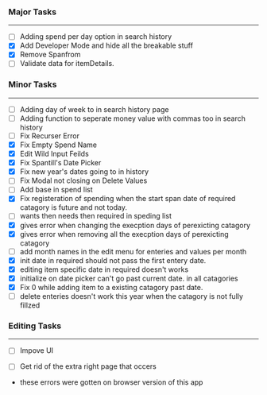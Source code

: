 ### Major Tasks
---
- [ ] Adding spend per day option in search history
- [X] Add Developer Mode and hide all the breakable stuff
- [X] Remove Spanfrom
- [ ] Validate data for itemDetails.
    
### Minor Tasks
---
- [ ] Adding day of week to in search history page
- [ ] Adding function to seperate money value with commas too in search history
- [ ] Fix Recurser Error
- [X] Fix Empty Spend Name
- [X] Edit Wild Input Feilds
- [X] Fix Spantill's Date Picker
- [X] Fix new year's dates going to in history
- [ ] Fix Modal not closing on Delete Values
- [ ] Add base in spend list
- [X] Fix registeration of spending when the start span date of required catagory is future and not today.
- [ ] wants then needs then required in speding list
- [X] gives error when changing the execption days of perexicting catagory
- [X] gives error when removing all the execption days of perexicting catagory
- [ ] add month names in the edit menu for enteries and values per month
- [X] init date in required should not pass the first entery date.
- [X] editing item specific date in required doesn't works
- [X] initialize on date picker can't go past current date. in all catagories
- [X] Fix 0 while adding item to a existing catagory past date.
- [ ] delete enteries doesn't work this year when the catagory is not fully fillzed

### Editing Tasks
---
- [ ] Impove UI
- [ ] Get rid of the extra right page that occers


- these errors were gotten on browser version of this app
